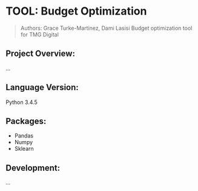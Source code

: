 # TOOL: Budget Optimization
> Authors: Grace Turke-Martinez, Dami Lasisi
Budget optimization tool for TMG Digital


## Project Overview:
...
## Language Version:
Python 3.4.5

## Packages:
- Pandas
- Numpy
- Sklearn

## Development:
...
